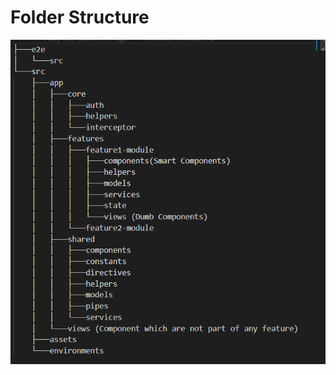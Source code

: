 # Folder Structure
<img src="https://github.com/aamjad786/angular-clean-architecrue/blob/master/folder-structure.png">


